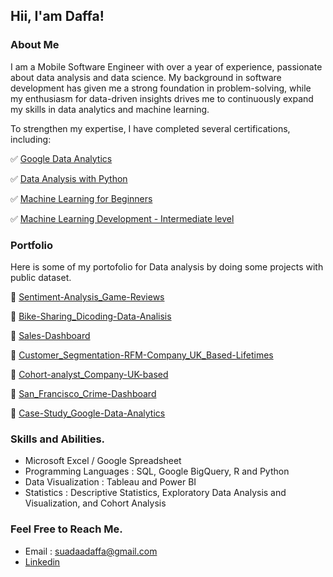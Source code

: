 ## Hii, I'am Daffa!

### About Me

I am a Mobile Software Engineer with over a year of experience, passionate about data analysis and data science. My background in software development has given me a strong foundation in problem-solving, while my enthusiasm for data-driven insights drives me to continuously expand my skills in data analytics and machine learning.

To strengthen my expertise, I have completed several certifications, including:

✅ [Google Data Analytics](https://coursera.org/share/58eed59e497d5976825f09ac9c26bcf1)

✅ [Data Analysis with Python](https://www.dicoding.com/certificates/53XEQKR2VXRN)

✅ [Machine Learning for Beginners](https://www.dicoding.com/certificates/NVP756984XR0)

✅ [Machine Learning Development - Intermediate level](https://www.dicoding.com/certificates/JLX19JLW6P72)


### Portfolio
Here is some of my portofolio for Data analysis by doing some projects with public dataset.

📌 [Sentiment-Analysis_Game-Reviews](https://github.com/DaffaSuadaa/Sentiment-Analysis_Game-Reviews)

📌 [Bike-Sharing_Dicoding-Data-Analisis](https://github.com/DaffaSuadaa/Bike-Sharing_Dicoding-Data-Analisis)

📌 [Sales-Dashboard](https://github.com/DaffaSuadaa/Sales-Dashboard)

📌 [Customer_Segmentation-RFM-Company_UK_Based-Lifetimes](https://github.com/DaffaSuadaa/Customer_Segmentation-RFM-Company_UK_Based-Lifetimes)

📌 [Cohort-analyst_Company-UK-based](https://github.com/DaffaSuadaa/Cohort-analyst_Company-UK-based)

📌 [San_Francisco_Crime-Dashboard](https://github.com/DaffaSuadaa/San_Francisco_Crime-Dashboard)

📌 [Case-Study_Google-Data-Analytics](https://github.com/DaffaSuadaa/Case-Study_Google-Data-Analytics)


### Skills and Abilities.
* Microsoft Excel / Google Spreadsheet
* Programming Languages : SQL, Google BigQuery, R and Python
* Data Visualization : Tableau and Power BI
* Statistics : Descriptive Statistics, Exploratory Data Analysis and Visualization, and Cohort Analysis


### Feel Free to Reach Me.
* Email : suadaadaffa@gmail.com
* [Linkedin](https://linkedin.com/in/daffa-suada-03212521a/)

